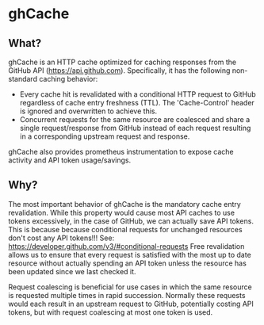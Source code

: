 # ghCache

## What?

ghCache is an HTTP cache optimized for caching responses from the GitHub API (https://api.github.com). Specifically, it has the following non-standard caching behavior:
- Every cache hit is revalidated with a conditional HTTP request to GitHub regardless of cache entry freshness (TTL). The 'Cache-Control' header is ignored and overwritten to achieve this.
- Concurrent requests for the same resource are coalesced and share a single request/response from GitHub instead of each request resulting in a corresponding upstream request and response.

ghCache also provides prometheus instrumentation to expose cache activity and API token usage/savings.

## Why?

The most important behavior of ghCache is the mandatory cache entry revalidation.
While this property would cause most API caches to use tokens excessively, in the case of GitHub, we can actually save API tokens. This is because because conditional requests for unchanged resources don't cost any API tokens!!! See: https://developer.github.com/v3/#conditional-requests
Free revalidation allows us to ensure that every request is satisfied with the most up to date resource without actually spending an API token unless the resource has been updated since we last checked it.

Request coalescing is beneficial for use cases in which the same resource is requested multiple times in rapid succession. Normally these requests would each result in an upstream request to GitHub, potentially costing API tokens, but with request coalescing at most one token is used.